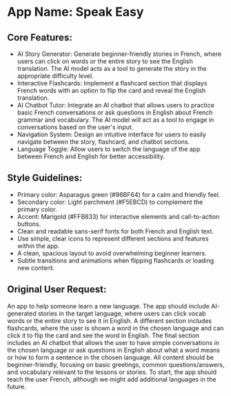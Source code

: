# **App Name**: Speak Easy

## Core Features:

- AI Story Generator: Generate beginner-friendly stories in French, where users can click on words or the entire story to see the English translation. The AI model acts as a tool to generate the story in the appropriate difficulty level.
- Interactive Flashcards: Implement a flashcard section that displays French words with an option to flip the card and reveal the English translation.
- AI Chatbot Tutor: Integrate an AI chatbot that allows users to practice basic French conversations or ask questions in English about French grammar and vocabulary. The AI model will act as a tool to engage in conversations based on the user's input.
- Navigation System: Design an intuitive interface for users to easily navigate between the story, flashcard, and chatbot sections.
- Language Toggle: Allow users to switch the language of the app between French and English for better accessibility.

## Style Guidelines:

- Primary color: Asparagus green (#98BF64) for a calm and friendly feel.
- Secondary color: Light parchment (#F5EBCD) to complement the primary color.
- Accent: Marigold (#FFB833) for interactive elements and call-to-action buttons.
- Clean and readable sans-serif fonts for both French and English text.
- Use simple, clear icons to represent different sections and features within the app.
- A clean, spacious layout to avoid overwhelming beginner learners.
- Subtle transitions and animations when flipping flashcards or loading new content.

## Original User Request:
An app to help someone learn a new language. The app should include AI-generated stories in the target language, where users can click vocab words or the entire story to see it in English. A different section includes flashcards, where the user is shown a word in the chosen language and can click it to flip the card and see the word in English. The final section includes an AI chatbot that allows the user to have simple conversations in the chosen language or ask questions in English about what a word means or how to form a sentence in the chosen language. All content should be beginner-friendly, focusing on basic greetings, common questions/answers, and vocabulary relevant to the lessons or stories. To start, the app should teach the user French, although we might add additional languages in the future.
  